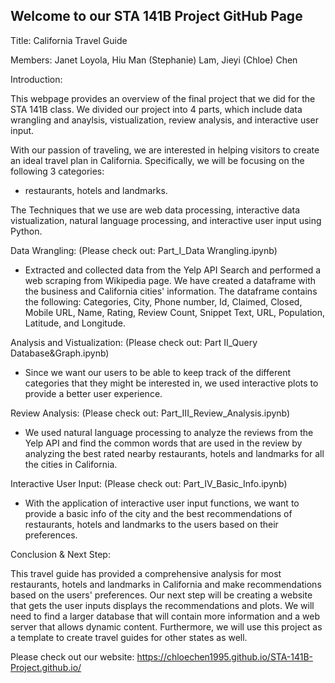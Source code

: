 ## Welcome to our STA 141B Project GitHub Page

Title: California Travel Guide

Members: Janet Loyola, Hiu Man (Stephanie) Lam, Jieyi (Chloe) Chen

Introduction:

This webpage provides an overview of the final project that we did for the STA 141B class.
We divided our project into 4 parts, which include data wrangling and anaylsis, vistualization, review analysis, and interactive user input. 

With our passion of traveling, we are interested in helping visitors to create an ideal travel plan in California. Specifically, we will be focusing on the following 3 categories: 
- restaurants, hotels and landmarks. 

The Techniques that we use are web data processing, interactive data vistualization, natural language processing, and interactive user input using Python.

Data Wrangling: (Please check out: Part_I_Data Wrangling.ipynb)
- Extracted and collected data from the Yelp API Search and performed a web scraping from Wikipedia page. We have created a dataframe with the business and California cities' information. The dataframe contains the following: Categories, City, Phone number, Id, Claimed, Closed, Mobile URL, Name, Rating, Review Count, Snippet Text, URL, Population, Latitude, and Longitude.

Analysis and Vistualization: (Please check out: Part II_Query Database&Graph.ipynb)
- Since we want our users to be able to keep track of the different categories that they might be interested in, we used interactive plots to provide a better user experience.

Review Analysis: (Please check out: Part_III_Review_Analysis.ipynb)
- We used natural language processing to analyze the reviews from the Yelp API and find the common words that are used in the review by analyzing the best rated nearby restaurants, hotels and landmarks for all the cities in California. 

Interactive User Input: (Please check out: Part_IV_Basic_Info.ipynb)
- With the application of interactive user input functions, we want to provide a basic info of the city and the best recommendations of restaurants, hotels and landmarks to the users based on their preferences.

Conclusion & Next Step:

This travel guide has provided a comprehensive analysis for most restaurants, hotels and landmarks in California and make recommendations based on the users' preferences. Our next step will be creating a website that gets the user inputs displays the recommendations and plots. We will need to find a larger database that will contain more information and a web server that allows dynamic content. Furthermore, we will use this project as a template to create travel guides for other states as well.

Please check out our website: 
https://chloechen1995.github.io/STA-141B-Project.github.io/

